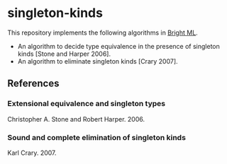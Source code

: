 # singleton-kinds

This repository implements the following algorithms in [Bright ML](https://github.com/elpinal/bright-ml).

- An algorithm to decide type equivalence in the presence of singleton kinds [Stone and Harper 2006].
- An algorithm to eliminate singleton kinds [Crary 2007].

## References

### Extensional equivalence and singleton types

Christopher A. Stone and Robert Harper. 2006.

### Sound and complete elimination of singleton kinds

Karl Crary. 2007.
